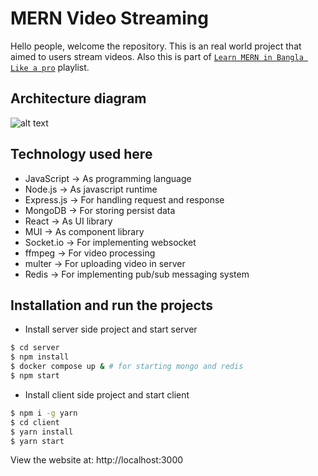# MERN Video Streaming

Hello people, welcome the repository. This is an real world project that aimed to users stream videos. Also this is part of [`Learn MERN in Bangla Like a pro`](https://youtube.com/playlist?list=PLEYpvDF6qy8ZUE9IyhYWrxt5zEyeXzwxq) playlist.

## Architecture diagram

![alt text](https://drive.google.com/uc?export=view&id=1bZAX_UpwIsYPjaq92-usdPTElwOwDlbW)

## Technology used here

-   JavaScript -> As programming language
-   Node.js -> As javascript runtime
-   Express.js -> For handling request and response
-   MongoDB -> For storing persist data
-   React -> As UI library
-   MUI -> As component library
-   Socket.io -> For implementing websocket
-   ffmpeg -> For video processing
-   multer -> For uploading video in server
-   Redis -> For implementing pub/sub messaging system

## Installation and run the projects

-   Install server side project and start server

```sh
$ cd server
$ npm install
$ docker compose up & # for starting mongo and redis
$ npm start
```

-   Install client side project and start client

```sh
$ npm i -g yarn
$ cd client
$ yarn install
$ yarn start
```

View the website at: http://localhost:3000
